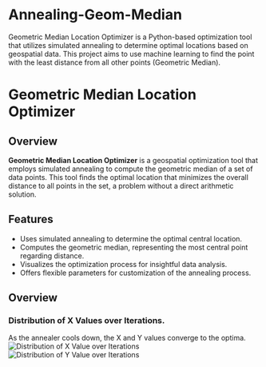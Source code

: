 # Annealing-Geom-Median
Geometric Median Location Optimizer is a Python-based optimization tool that utilizes simulated annealing to determine optimal locations based on geospatial data. This project aims to use machine learning to find the point with the least distance from all other points (Geometric Median).

# Geometric Median Location Optimizer

## Overview
**Geometric Median Location Optimizer** is a geospatial optimization tool that employs simulated annealing to compute the geometric median of a set of data points. This tool finds the optimal location that minimizes the overall distance to all points in the set, a problem without a direct arithmetic solution.

## Features
- Uses simulated annealing to determine the optimal central location.
- Computes the geometric median, representing the most central point regarding distance.
- Visualizes the optimization process for insightful data analysis.
- Offers flexible parameters for customization of the annealing process.

## Overview

### Distribution of X Values over Iterations.
As the annealer cools down, the X and Y values converge to the optima.
![Distribution of X Value over Iterations](https://drive.google.com/file/d/1GAx5dgxehK4kYmSJG6YmmyTZkTQU2ok9/view?usp=sharing)
![Distribution of Y Value over Iterations](https://drive.google.com/file/d/1MFU35GzNX_5tkXbq_Gmz0jyRlXqDpW5F/view?usp=sharing)
